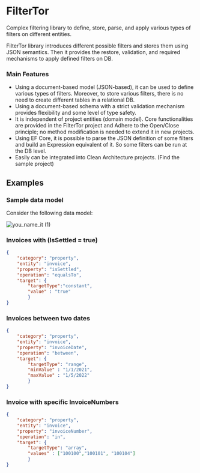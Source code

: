 # FilterTor
Complex filtering library to define, store, parse, and apply various types of filters on different entities.  
 
FilterTor library introduces different possible filters and stores them using JSON semantics. Then it provides the restore, validation, and required mechanisms to apply defined filters on DB.  

### Main Features

- Using a document-based model (JSON-based), it can be used to define various types of filters. Moreover, to store various filters, there is no need to create different tables in a relational DB.
- Using a document-based schema with a strict validation mechanism provides flexibility and some level of type safety.
- It is independent of project entities (domain model). Core functionalities are provided in the FilterTor project and Adhere to the Open/Close principle; no method modification is needed to extend it in new projects.
- Using EF Core, it is possible to parse the JSON definition of some filters and build an Expression equivalent of it. So some filters can be run at the DB level.
- Easily can be integrated into Clean Architecture projects. (Find the sample project)

## Examples

### Sample data model
Consider the following data model:
 
![you_name_it (1)](https://user-images.githubusercontent.com/7770893/208346915-82946387-9082-4599-a122-4a98b10490fd.png)


### Invoices with (IsSettled = true)
```json
{
    "category": "property",
    "entity": "invoice",
    "property": "isSettled",
    "operation": "equalsTo",
    "target": {
        "targetType":"constant",
        "value" : "true" 
        }
}
```

### Invoices between two dates
```json
{
    "category": "property",
    "entity": "invoice",
    "property": "invoiceDate",
    "operation": "between",
    "target": {
        "targetType": "range",
        "minValue" : "1/1/2021",
        "maxValue" : "1/5/2022" 
        }
}
```
### Invoice with specific InvoiceNumbers

```json
{
    "category": "property",
    "entity": "invoice",
    "property": "invoiceNumber",
    "operation": "in",
    "target": {
        "targetType": "array",
        "values" : ["100100","100101", "100104"]
        }
}
```
